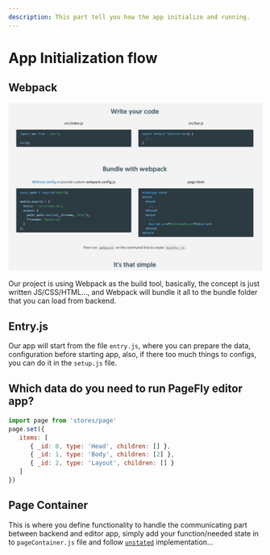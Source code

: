 ```yaml
---
description: This part tell you how the app initialize and running.
---
```


# App Initialization flow

## Webpack

![This is the basic concept of Webpack, and so do us.](../.gitbook/assets/screen-shot-2018-06-11-at-2.34.14-pm.png)

Our project is using Webpack as the build tool, basically, the concept is just written JS/CSS/HTML..., and Webpack will bundle it all to the bundle folder that you can load from backend.

## Entry.js

Our app will start from the file `entry.js`, where you can prepare the data, configuration before starting app, also, if there too much things to configs, you can do it in the `setup.js` file.

## Which data do you need to run PageFly editor app?

```javascript
import page from 'stores/page'
page.set({
   items: [
      { _id: 0, type: 'Head', children: [] },
      { _id: 1, type: 'Body', children: [2] },
      { _id: 2, type: 'Layout', children: [] }
   ]
})
```

## Page Container

This is where you define functionality to handle the communicating part between backend and editor app, simply add your function/needed state in to `pageContainer.js` file and follow [`unstated`](https://github.com/jamiebuilds/unstated) implementation...

